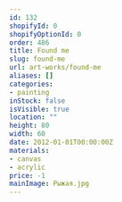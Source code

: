 ```yaml
---
id: 132
shopifyId: 0
shopifyOptionId: 0
order: 486
title: Found me
slug: found-me
url: art-works/found-me
aliases: []
categories:
- painting
inStock: false
isVisible: true
location: ""
height: 80
width: 60
date: 2012-01-01T00:00:00Z
materials:
- canvas
- acrylic
price: -1
mainImage: Рыжая.jpg
---
```

